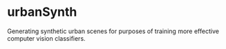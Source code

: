 # urbanSynth
Generating synthetic urban scenes for purposes of training more effective computer vision classifiers. 
